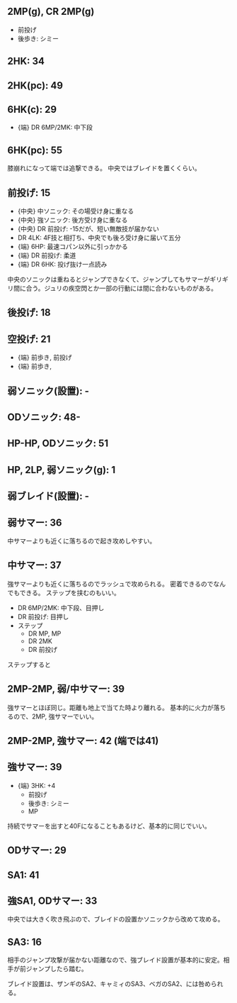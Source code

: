 ## 2MP(g), CR 2MP(g)

- 前投げ
- 後歩き: シミー

## 2HK: 34

## 2HK(pc): 49

## 6HK(c): 29

- {端} DR 6MP/2MK: 中下段

## 6HK(pc): 55

膝崩れになって端では追撃できる。
中央ではブレイドを置くくらい。

## 前投げ: 15

- {中央} 中ソニック: その場受け身に重なる
- {中央} 強ソニック: 後方受け身に重なる
- {中央} DR 前投げ: -15だが、短い無敵技が届かない
- DR 4LK: 4F技と相打ち、中央でも後ろ受け身に届いて五分
- {端} 6HP: 最速コパン以外に引っかかる
- {端} DR 前投げ: 柔道
- {端} DR 6HK: 投げ抜け一点読み

中央のソニックは重ねるとジャンプできなくて、ジャンプしてもサマーがギリギリ間に合う。ジュリの疾空閃とか一部の行動には間に合わないものがある。

## 後投げ: 18

## 空投げ: 21

- {端} 前歩き, 前投げ
- {端} 前歩き,

## 弱ソニック(設置): -

## ODソニック: 48-

## HP-HP, ODソニック: 51

## HP, 2LP, 弱ソニック(g): 1

## 弱ブレイド(設置): -

## 弱サマー: 36

中サマーよりも近くに落ちるので起き攻めしやすい。

## 中サマー: 37

強サマーよりも近くに落ちるのでラッシュで攻められる。
密着できるのでなんでもできる。
ステップを挟むのもいい。

- DR 6MP/2MK: 中下段、目押し
- DR 前投げ: 目押し
- ステップ
  - DR MP, MP
  - DR 2MK
  - DR 前投げ

ステップすると

## 2MP-2MP, 弱/中サマー: 39

強サマーとほぼ同じ。距離も地上で当てた時より離れる。
基本的に火力が落ちるので、2MP, 強サマーでいい。

## 2MP-2MP, 強サマー: 42 (端では41)

## 強サマー: 39

- {端} 3HK: +4
  - 前投げ
  - 後歩き: シミー
  - MP

持続でサマーを出すと40Fになることもあるけど、基本的に同じでいい。

## ODサマー: 29

## SA1: 41

## 強SA1, ODサマー: 33

中央では大きく吹き飛ぶので、ブレイドの設置かソニックから改めて攻める。

## SA3: 16

相手のジャンプ攻撃が届かない距離なので、強ブレイド設置が基本的に安定。相手が前ジャンプしたら踏む。

ブレイド設置は、ザンギのSA2、キャミィのSA3、ベガのSA2、には咎められる。
